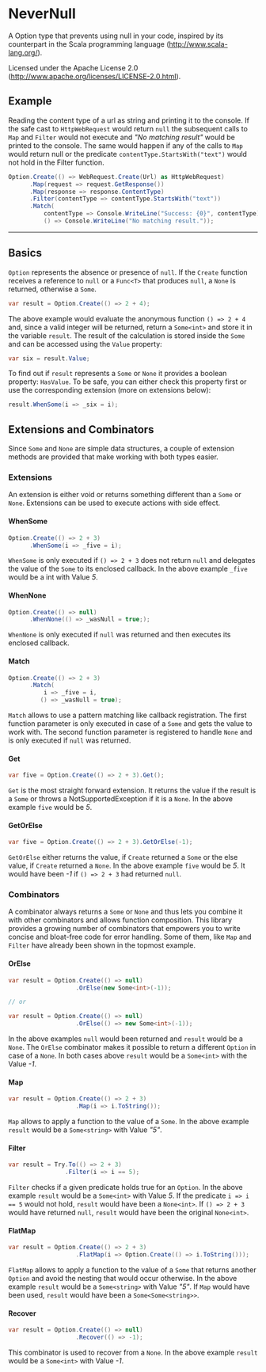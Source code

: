 # NeverNull
A Option type that prevents using null in your code, inspired by its counterpart in the Scala programming language (http://www.scala-lang.org/).

Licensed under the Apache License 2.0 (http://www.apache.org/licenses/LICENSE-2.0.html).

## Example
Reading the content type of a url as string and printing it to the console. If the safe cast to `HttpWebRequest` would return `null` the subsequent calls to `Map` and `Filter` would not execute and *"No matching result"* would be printed to the console. The same would happen if any of the calls to `Map` would return null or the predicate `contentType.StartsWith("text")` would not hold in the Filter function.

```csharp
Option.Create(() => WebRequest.Create(Url) as HttpWebRequest)
      .Map(request => request.GetResponse())
      .Map(response => response.ContentType)
      .Filter(contentType => contentType.StartsWith("text"))
      .Match(
          contentType => Console.WriteLine("Success: {0}", contentType),
          () => Console.WriteLine("No matching result."));
```
------

## Basics
`Option` represents the absence or presence of `null`. If the `Create` function receives a reference to `null` or a `Func<T>` that produces `null`, a `None` is returned, otherwise a `Some`.

```csharp
var result = Option.Create(() => 2 + 4);
```

The above example would evaluate the anonymous function `() => 2 + 4` and, since a valid integer will be returned, return a `Some<int>` and store it in the variable `result`. The result of the calculation is stored inside the `Some` and can be accessed using the `Value` property:

```csharp
var six = result.Value;
```

To find out if `result` represents a `Some` or `None` it provides a boolean property: `HasValue`. To be safe, you can either check this property first or use the corresponding extension (more on extensions below):

```csharp
result.WhenSome(i => _six = i);
```

## Extensions and Combinators
Since `Some` and `None` are simple data structures, a couple of extension methods are provided that make working with both types easier.

### Extensions
An extension is either void or returns something different than a `Some` or `None`. Extensions can be used to execute actions with side effect.

#### WhenSome
```csharp
Option.Create(() => 2 + 3)
      .WhenSome(i => _five = i);
```

`WhenSome` is only executed if `() => 2 + 3` does not return `null` and delegates the value of the `Some` to its enclosed callback. In the above example `_five` would be a int with Value *5*.

#### WhenNone
```csharp
Option.Create(() => null)
      .WhenNone(() => _wasNull = true;);
```

`WhenNone` is only executed if `null` was returned and then executes its enclosed callback.

#### Match
```csharp
Option.Create(() => 2 + 3)
      .Match(
          i => _five = i,
         () => _wasNull = true);
```

`Match` allows to use a pattern matching like callback registration. The first function parameter is only executed in case of a `Some` and gets the value to work with. The second function parameter is registered to handle `None` and is only executed if `null` was returned.

#### Get
```csharp
var five = Option.Create(() => 2 + 3).Get();
```

`Get` is the most straight forward extension. It returns the value if the result is a `Some` or throws a NotSupportedException if it is a `None`. In the above example `five` would be *5*.

#### GetOrElse
```csharp
var five = Option.Create(() => 2 + 3).GetOrElse(-1);
```

`GetOrElse` either returns the value, if `Create` returned a `Some` or the else value, if `Create` returned a `None`. In the above example `five` would be *5*. It would have been *-1* if `() => 2 + 3` had returned `null`.

### Combinators
A combinator always returns a `Some` or `None` and thus lets you combine it with other combinators and allows function composition.
This library provides a growing number of combinators that empowers you to write concise and bloat-free code for error handling. Some of them, like `Map` and `Filter` have already been shown in the topmost example.

#### OrElse
```csharp
var result = Option.Create(() => null)
				   .OrElse(new Some<int>(-1));

// or

var result = Option.Create(() => null)
				   .OrElse(() => new Some<int>(-1));
```

In the above examples `null` would been returned and `result` would be a `None`. The 
`OrElse` combinator makes it possible to return a different `Option` in case of a `None`. In both cases above `result` would be a `Some<int>` with the Value *-1*.

#### Map
```csharp
var result = Option.Create(() => 2 + 3)
				   .Map(i => i.ToString());
```

`Map` allows to apply a function to the value of a `Some`. In the above example `result` would be a `Some<string>` with Value *"5"*.

#### Filter
```csharp
var result = Try.To(() => 2 + 3)
				.Filter(i => i == 5);
```

`Filter` checks if a given predicate holds true for an `Option`. In the above example `result` would be a `Some<int>` with Value *5*. If the predicate `i => i == 5` would not hold, `result` would have been a `None<int>`. If `() => 2 + 3` would have returned `null`, `result` would have been the original `None<int>`.

#### FlatMap
```csharp
var result = Option.Create(() => 2 + 3)
                   .FlatMap(i => Option.Create(() => i.ToString()));
```

`FlatMap` allows to apply a function to the value of a `Some` that returns another `Option` and avoid the nesting that would occur otherwise. In the above example `result` would be a `Some<string>` with Value *"5"*. If `Map` would have been used, `result` would have been a `Some<Some<string>>`.

#### Recover
```csharp
var result = Option.Create(() => null)
				   .Recover(() => -1);
```

This combinator is used to recover from a `None`. In the above example `result` would be a `Some<int>` with Value *-1*.